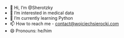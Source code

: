 - 👋 Hi, I’m @Sherotzky
- 👀 I’m interested in medical data
- 🌱 I’m currently learning Python
- 📫 How to reach me - contact@wojciechsierocki.com 
- 😄 Pronouns: he/him

<!---
Sherotzky/Sherotzky is a ✨ special ✨ repository because its `README.md` (this file) appears on your GitHub profile.
You can click the Preview link to take a look at your changes.
--->

